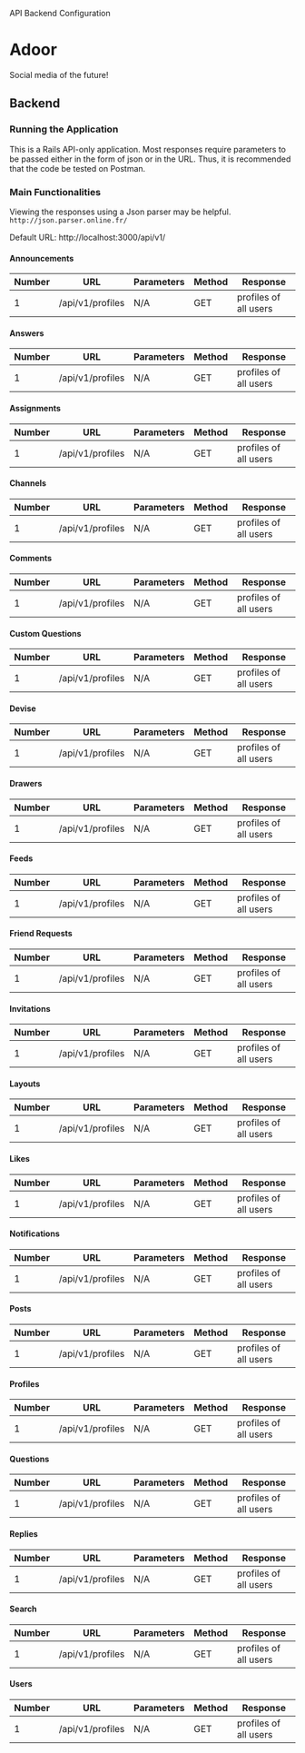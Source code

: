 API Backend Configuration

# Adoor
Social media of the future!

## Backend

### Running the Application
This is a Rails API-only application. Most responses require parameters to be passed either in the form of json or in the URL. Thus, it is recommended that the code be tested on Postman.

### Main Functionalities
Viewing the responses using a Json parser may be helpful. ```http://json.parser.online.fr/```

Default URL: http://localhost:3000/api/v1/

#### Announcements
Number | URL | Parameters | Method | Response
--- | --- | --- | --- | ---
1 | /api/v1/profiles | N/A | GET | profiles of all users

#### Answers
Number | URL | Parameters | Method | Response
--- | --- | --- | --- | ---
1 | /api/v1/profiles | N/A | GET | profiles of all users

#### Assignments
Number | URL | Parameters | Method | Response
--- | --- | --- | --- | ---
1 | /api/v1/profiles | N/A | GET | profiles of all users

#### Channels
Number | URL | Parameters | Method | Response
--- | --- | --- | --- | ---
1 | /api/v1/profiles | N/A | GET | profiles of all users

#### Comments
Number | URL | Parameters | Method | Response
--- | --- | --- | --- | ---
1 | /api/v1/profiles | N/A | GET | profiles of all users

#### Custom Questions
Number | URL | Parameters | Method | Response
--- | --- | --- | --- | ---
1 | /api/v1/profiles | N/A | GET | profiles of all users

#### Devise
Number | URL | Parameters | Method | Response
--- | --- | --- | --- | ---
1 | /api/v1/profiles | N/A | GET | profiles of all users

#### Drawers
Number | URL | Parameters | Method | Response
--- | --- | --- | --- | ---
1 | /api/v1/profiles | N/A | GET | profiles of all users

#### Feeds
Number | URL | Parameters | Method | Response
--- | --- | --- | --- | ---
1 | /api/v1/profiles | N/A | GET | profiles of all users

#### Friend Requests
Number | URL | Parameters | Method | Response
--- | --- | --- | --- | ---
1 | /api/v1/profiles | N/A | GET | profiles of all users

#### Invitations
Number | URL | Parameters | Method | Response
--- | --- | --- | --- | ---
1 | /api/v1/profiles | N/A | GET | profiles of all users

#### Layouts
Number | URL | Parameters | Method | Response
--- | --- | --- | --- | ---
1 | /api/v1/profiles | N/A | GET | profiles of all users

#### Likes
Number | URL | Parameters | Method | Response
--- | --- | --- | --- | ---
1 | /api/v1/profiles | N/A | GET | profiles of all users

#### Notifications
Number | URL | Parameters | Method | Response
--- | --- | --- | --- | ---
1 | /api/v1/profiles | N/A | GET | profiles of all users

#### Posts
Number | URL | Parameters | Method | Response
--- | --- | --- | --- | ---
1 | /api/v1/profiles | N/A | GET | profiles of all users

#### Profiles
Number | URL | Parameters | Method | Response
--- | --- | --- | --- | ---
1 | /api/v1/profiles | N/A | GET | profiles of all users

#### Questions
Number | URL | Parameters | Method | Response
--- | --- | --- | --- | ---
1 | /api/v1/profiles | N/A | GET | profiles of all users

#### Replies
Number | URL | Parameters | Method | Response
--- | --- | --- | --- | ---
1 | /api/v1/profiles | N/A | GET | profiles of all users

#### Search
Number | URL | Parameters | Method | Response
--- | --- | --- | --- | ---
1 | /api/v1/profiles | N/A | GET | profiles of all users

#### Users
Number | URL | Parameters | Method | Response
--- | --- | --- | --- | ---
1 | /api/v1/profiles | N/A | GET | profiles of all users
